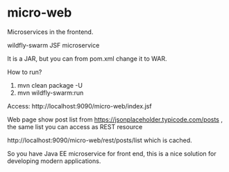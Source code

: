 # micro-web

Microservices in the frontend.

wildfly-swarm JSF microservice

It is a JAR, but you can from pom.xml change it to WAR.

How to run?

1. mvn clean package -U
2. mvn wildfly-swarm:run

Access: http://localhost:9090/micro-web/index.jsf

Web page show post list from https://jsonplaceholder.typicode.com/posts , the same list you can access as REST resource

http://localhost:9090/micro-web/rest/posts/list which is cached.

So you have Java EE microservice for front end, this is a nice solution for developing modern applications.



